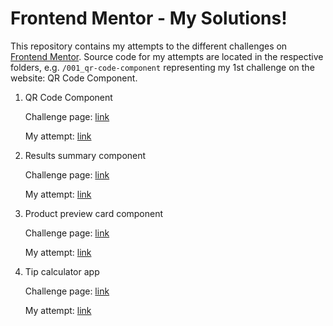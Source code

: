# Frontend Mentor - My Solutions!

This repository contains my attempts to the different challenges on [Frontend Mentor](https://www.frontendmentor.io/home). Source code for my attempts are located in the respective folders, e.g. `/001_qr-code-component` representing my 1st challenge on the website: QR Code Component.

1. QR Code Component

   Challenge page: [link](https://www.frontendmentor.io/challenges/qr-code-component-iux_sIO_H/hub)

   My attempt: [link](https://waffledood.github.io/frontendmentor-solutions/001_qr-code-component/)

2. Results summary component

   Challenge page: [link](https://www.frontendmentor.io/challenges/results-summary-component-CE_K6s0maV/hub)

   My attempt: [link](https://waffledood.github.io/frontendmentor-solutions/002_results-summary-component/)

3. Product preview card component

   Challenge page: [link](https://www.frontendmentor.io/challenges/product-preview-card-component-GO7UmttRfa/hub)

   My attempt: [link](https://waffledood.github.io/frontendmentor-solutions/003_product-preview-card-component)

4. Tip calculator app

   Challenge page: [link](https://www.frontendmentor.io/challenges/tip-calculator-app-ugJNGbJUX/hub)

   My attempt: [link](https://waffledood.github.io/frontendmentor-solutions/004_tip-calculator-app)
